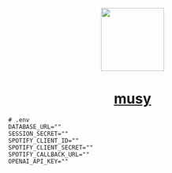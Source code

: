 <p align="center">
  <a href="https://musy.one">
    <picture>
      <img src="https://musy.one/musylogo.png" height="128" />
    </picture>
    <h1 align="center">musy</h1>
  </a>
</p>

```env
# .env
DATABASE_URL=""
SESSION_SECRET=""
SPOTIFY_CLIENT_ID=""
SPOTIFY_CLIENT_SECRET=""
SPOTIFY_CALLBACK_URL=""
OPENAI_API_KEY=""
```
